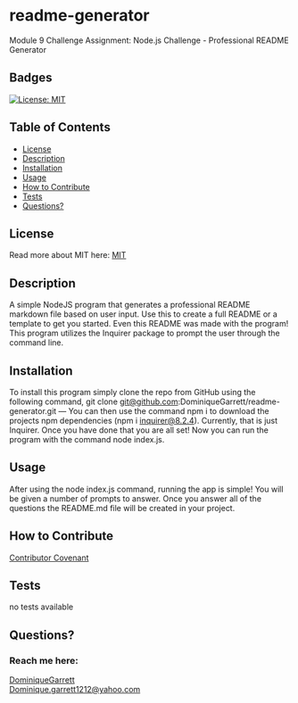 # readme-generator
 Module 9 Challenge Assignment: Node.js Challenge - Professional README Generator
  ## Badges
  [![License: MIT](https://img.shields.io/badge/License-MIT-yellow.svg)](https://opensource.org/licenses/MIT)

  ## Table of Contents
  * [License](#license)
  * [Description](#description)
  * [Installation](#installation)
  * [Usage](#usage)
  * [How to Contribute](#how-to-contribute)
  * [Tests](#tests)
  * [Questions?](#questions)

  ## License
  Read more about MIT here:
  [MIT](https://opensource.org/licenses/MIT)

  ## Description
  A simple NodeJS program that generates a professional README markdown file based on user input. Use this to create a full README or a template to get you started. Even this README was made with the program! This program utilizes the Inquirer package to prompt the user through the command line. 

  ## Installation
  To install this program simply clone the repo from GitHub using the following command, git clone git@github.com:DominiqueGarrett/readme-generator.git — You can then use the command npm i to download the projects npm dependencies (npm i inquirer@8.2.4). Currently, that is just Inquirer. Once you have done that you are all set! Now you can run the program with the command node index.js.

  ## Usage
  After using the node index.js command, running the app is simple! You will be given a number of prompts to answer. Once you answer all of the questions the README.md file will be created in your project.

  ## How to Contribute
  [Contributor Covenant](https://www.contributor-covenant.org/)  


  ## Tests
  no tests available

  ## Questions?
  ### Reach me here: 
  [DominiqueGarrett](https://github.com/DominiqueGarrett)  
  Dominique.garrett1212@yahoo.com
